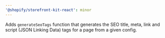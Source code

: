 ```yaml
---
'@shopify/storefront-kit-react': minor
---
```


Adds `generateSeoTags` function that generates the SEO title, meta, link and script (JSON Linking Data) tags for a page from a given config.
